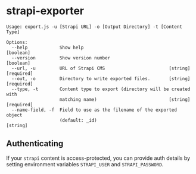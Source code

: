 # strapi-exporter

```
Usage: export.js -u [Strapi URL] -o [Output Directory] -t [Content Type]

Options:
  --help            Show help                                          [boolean]
  --version         Show version number                                [boolean]
  --url, -u         URL of Strapi CMS                        [string] [required]
  --out, -o         Directory to write exported files.       [string] [required]
  --type, -t        Content type to export (directory will be created with
                    matching name)                           [string] [required]
  --name-field, -f  Field to use as the filename of the exported object
                    (default: _id)                                      [string]
```

## Authenticating

If your `strapi` content is access-protected, you can provide auth details by setting environment variables `STRAPI_USER` and `STRAPI_PASSWORD`.
